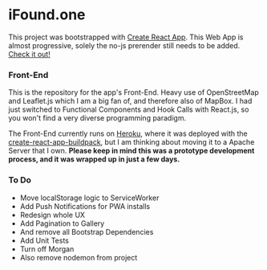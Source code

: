 # iFound.one

This project was bootstrapped with [Create React App](https://github.com/facebook/create-react-app).
This Web App is almost progressive, solely the no-js prerender still needs to be added. [Check it out!](https://www.iFound.one)



### Front-End

This is the repository for the app's Front-End. Heavy use of OpenStreetMap and Leaflet.js which I am a big fan of, and therefore also of MapBox. I had just switched to Functional Components and Hook Calls with React.js, so you won't find a very diverse programming paradigm.

The Front-End currently runs on [Heroku](https://www.heroku.com), where it was deployed with the [create-react-app-buildpack](https://github.com/mars/create-react-app-buildpack), but I am thinking about moving it to a Apache Server that I own.
__Please keep in mind this was a prototype development process, and it was wrapped up in just a few days.__



### To Do

* Move localStorage logic to ServiceWorker
* Add Push Notifications for PWA installs
* Redesign whole UX
* Add Pagination to Gallery
* And remove all Bootstrap Dependencies
* Add Unit Tests
* Turn off Morgan
* Also remove nodemon from project
